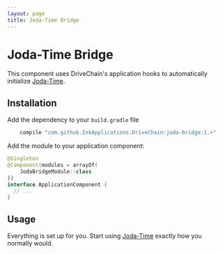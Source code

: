 ```yaml
---
layout: page
title: Joda-Time Bridge
---
```


Joda-Time Bridge
=============

This component uses DriveChain's application hooks to automatically initialize [Joda-Time].

Installation
------------

Add the dependency to your `build.gradle` file

```gradle
    compile "com.github.InkApplications.DriveChain:joda-bridge:1.+"
```
 
Add the module to your application component:

```kotlin
@Singleton
@Component(modules = arrayOf(
    JodaBridgeModule::class
))
interface ApplicationComponent {
  // ...
}
```

Usage
-----

Everything is set up for you. Start using [Joda-Time] exactly how you normally would.

[Joda-Time]: https://github.com/dlew/joda-time-android
